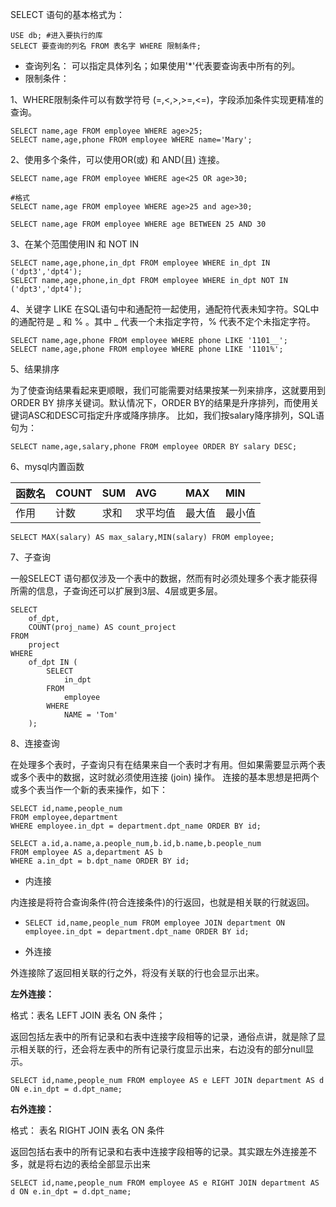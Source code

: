 SELECT 语句的基本格式为：

```
USE db; #进入要执行的库
SELECT 要查询的列名 FROM 表名字 WHERE 限制条件;
```

* 查询列名： 可以指定具体列名；如果使用'\*'代表要查询表中所有的列。
* 限制条件：

1、WHERE限制条件可以有数学符号 \(=,&lt;,&gt;,&gt;=,&lt;=\)，字段添加条件实现更精准的查询。

```
SELECT name,age FROM employee WHERE age>25;
SELECT name,age,phone FROM employee WHERE name='Mary';
```

2、使用多个条件，可以使用OR\(或\) 和 AND\(且\) 连接。

```
SELECT name,age FROM employee WHERE age<25 OR age>30;

#格式
SELECT name,age FROM employee WHERE age>25 and age>30;

SELECT name,age FROM employee WHERE age BETWEEN 25 AND 30
```

3、在某个范围使用IN 和 NOT IN

```
SELECT name,age,phone,in_dpt FROM employee WHERE in_dpt IN ('dpt3','dpt4');
SELECT name,age,phone,in_dpt FROM employee WHERE in_dpt NOT IN ('dpt3','dpt4');
```

4、关键字 LIKE 在SQL语句中和通配符一起使用，通配符代表未知字符。SQL中的通配符是 \_ 和 % 。其中 \_ 代表一个未指定字符，% 代表不定个未指定字符。

```
SELECT name,age,phone FROM employee WHERE phone LIKE '1101__';
SELECT name,age,phone FROM employee WHERE phone LIKE '1101%';
```

5、结果排序

为了使查询结果看起来更顺眼，我们可能需要对结果按某一列来排序，这就要用到 ORDER BY 排序关键词。默认情况下，ORDER BY的结果是升序排列，而使用关键词ASC和DESC可指定升序或降序排序。 比如，我们按salary降序排列，SQL语句为：

```
SELECT name,age,salary,phone FROM employee ORDER BY salary DESC;
```

6、mysql内置函数

| 函数名 | COUNT | SUM | AVG | MAX | MIN |
| :--- | :--- | :--- | :--- | :--- | :--- |
| 作用 | 计数 | 求和 | 求平均值 | 最大值 | 最小值 |

```
SELECT MAX(salary) AS max_salary,MIN(salary) FROM employee;
```

7、子查询

一般SELECT 语句都仅涉及一个表中的数据，然而有时必须处理多个表才能获得所需的信息，子查询还可以扩展到3层、4层或更多层。

```
SELECT
    of_dpt,
    COUNT(proj_name) AS count_project
FROM
    project
WHERE
    of_dpt IN (
        SELECT
            in_dpt
        FROM
            employee
        WHERE
            NAME = 'Tom'
    );
```

8、连接查询

在处理多个表时，子查询只有在结果来自一个表时才有用。但如果需要显示两个表或多个表中的数据，这时就必须使用连接 \(join\) 操作。 连接的基本思想是把两个或多个表当作一个新的表来操作，如下：

```
SELECT id,name,people_num
FROM employee,department
WHERE employee.in_dpt = department.dpt_name ORDER BY id;

SELECT a.id,a.name,a.people_num,b.id,b.name,b.people_num
FROM employee AS a,department AS b
WHERE a.in_dpt = b.dpt_name ORDER BY id;
```

* 内连接

内连接是将符合查询条件\(符合连接条件\)的行返回，也就是相关联的行就返回。

* ```
  SELECT id,name,people_num FROM employee JOIN department ON employee.in_dpt = department.dpt_name ORDER BY id;
  ```
* 外连接

外连接除了返回相关联的行之外，将没有关联的行也会显示出来。

**左外连接：**

格式：表名 LEFT JOIN 表名 ON 条件；

返回包括左表中的所有记录和右表中连接字段相等的记录，通俗点讲，就是除了显示相关联的行，还会将左表中的所有记录行度显示出来，右边没有的部分null显示。

```
SELECT id,name,people_num FROM employee AS e LEFT JOIN department AS d ON e.in_dpt = d.dpt_name;
```

**右外连接：**

格式： 表名 RIGHT JOIN 表名 ON 条件

 返回包括右表中的所有记录和右表中连接字段相等的记录。其实跟左外连接差不多，就是将右边的表给全部显示出来

```
SELECT id,name,people_num FROM employee AS e RIGHT JOIN department AS d ON e.in_dpt = d.dpt_name;
```



